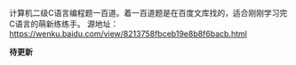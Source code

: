计算机二级C语言编程题一百道。着一百道题是在百度文库找的，适合刚刚学习完C语言的萌新练练手。
源地址：https://wenku.baidu.com/view/8213758fbceb19e8b8f6bacb.html



**待更新**
